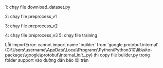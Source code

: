 ﻿1: chạy file download_dataset.py

2: chạy file preprocess_v1

3: chạy file preprocess_v2

4: chạy file preprocess_v3
5: chạy file training



Lỗi 
ImportError: cannot import name 'builder' from 'google.protobuf.internal' 
(C:\Users\username\AppData\Local\Programs\Python\Python310\lib\site-packages\google\protobuf\internal\__init__.py)
thì copy file builder.py trong folder support vào đường dẫn báo lỗi trên
